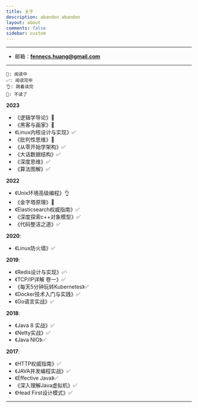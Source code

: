 ```yaml
---
title: 关于
description: abandon abandon
layout: about
comments: false
sidebar: custom
---
```


----
* 邮箱：**fennecs.huang@gmail.com**
----

    📖: 阅读中  
    ✅: 阅读完毕  
    👌: 跳着读完  
    🚫: 不读了  

**2023**
<!-- * 《算法（第四版）》📖 -->
* 《逻辑学导论》📖
* 《黑客与画家》📖
* 《Linux内核设计与实现》✅
* 《批判性思维》🚫
* 《从零开始学架构》✅
* 《大话数据结构》✅
* 《深度思维》✅
* 《算法图解》✅

**2022**
* 《Unix环境高级编程》👌
* 《金字塔原理》🚫
* 《Elasticsearch权威指南》✅
* 《深度探索c++对象模型》✅
* 《代码整洁之道》✅

**2020**:
* 《Linux防火墙》✅

**2019**:
* 《Redis设计与实现》✅·
* 《TCP/IP详解 卷一》✅
* 《每天5分钟玩转Kubernetes》✅
* 《Docker技术入门与实践》✅
* 《Go语言实战》✅

**2018**:
* 《Java 8 实战》✅
* 《Netty实战》✅
* 《Java NIO》✅

**2017**:
* 《HTTP权威指南》✅
* 《JAVA并发编程实战》✅
* 《Effective Java》✅
* 《深入理解Java虚拟机》✅
* 《Head First设计模式》✅
----